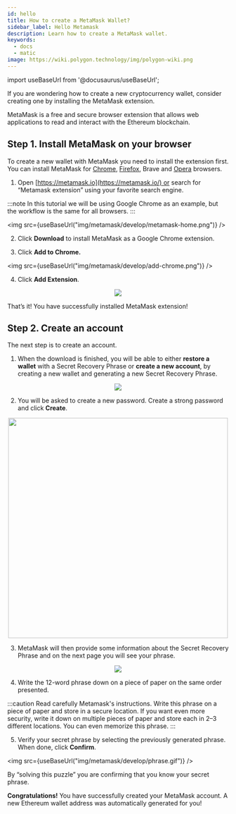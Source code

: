 ```yaml
---
id: hello
title: How to create a MetaMask Wallet?
sidebar_label: Hello Metamask
description: Learn how to create a MetaMask wallet.
keywords:
  - docs
  - matic
image: https://wiki.polygon.technology/img/polygon-wiki.png
---
```

import useBaseUrl from '@docusaurus/useBaseUrl';

If you are wondering how to create a new cryptocurrency wallet, consider creating one by installing the MetaMask extension.

MetaMask is a free and secure browser extension that allows web applications to read and interact with the Ethereum blockchain.

## Step 1. Install MetaMask on your browser

To create a new wallet with MetaMask you need to install the extension first. You can install MetaMask for [Chrome](https://chrome.google.com/webstore/detail/nkbihfbeogaeaoehlefnkodbefgpgknn), [Firefox](https://addons.mozilla.org/en-US/firefox/addon/ether-metamask/), Brave and [Opera](https://addons.opera.com/en/extensions/details/metamask/) browsers.

1. Open [https://metamask.io](https://metamask.io/) or search for “Metamask extension” using your favorite search engine.

:::note
In this tutorial we will be using Google Chrome as an example, but the workflow is the same for all browsers.
:::

<img src={useBaseUrl("img/metamask/develop/metamask-home.png")} />

2. Click **Download** to install MetaMask as a Google Chrome extension.

3. Click **Add to Chrome.**

<img src={useBaseUrl("img/metamask/develop/add-chrome.png")} />

4. Click **Add Extension**.

<div align="center">
<img src={useBaseUrl("img/metamask/develop/add-extension.png")} />
</div>

That’s it! You have successfully installed MetaMask extension!

## Step 2. Create an account

The next step is to create an account.

1. When the download is finished, you will be able to either **restore a wallet** with a Secret Recovery Phrase or **create a new account**, by creating a new wallet and generating a new Secret Recovery Phrase.

<div align="center">
<img src={useBaseUrl("img/metamask/develop/new-metamask.png")} />
</div>

2. You will be asked to create a new password. Create a strong password and click **Create**.

<div align="center" >
<img width="500" src={useBaseUrl("img/metamask/develop/create-password.png")} />
</div>

3. MetaMask will then provide some information about the Secret Recovery Phrase and on the next page you will see your phrase. 

<div align="center" >
<img  src={useBaseUrl("img/metamask/develop/reveal-phrase.png")} />
</div>


4. Write the 12-word phrase down  on a piece of paper on the same order presented.

:::caution
Read carefully Metamask's instructions. Write this phrase on a piece of paper and store in a secure location. If you want even more security, write it down on multiple pieces of paper and store each in 2–3 different locations. You can even memorize this phrase.
:::

5. Verify your secret phrase by selecting the previously generated phrase. When done, click **Confirm**.

<img src={useBaseUrl("img/metamask/develop/phrase.gif")} />

By “solving this puzzle” you are confirming that you know your secret phrase.

**Congratulations!** You have successfully created your MetaMask account. A new Ethereum wallet address was automatically generated for you!